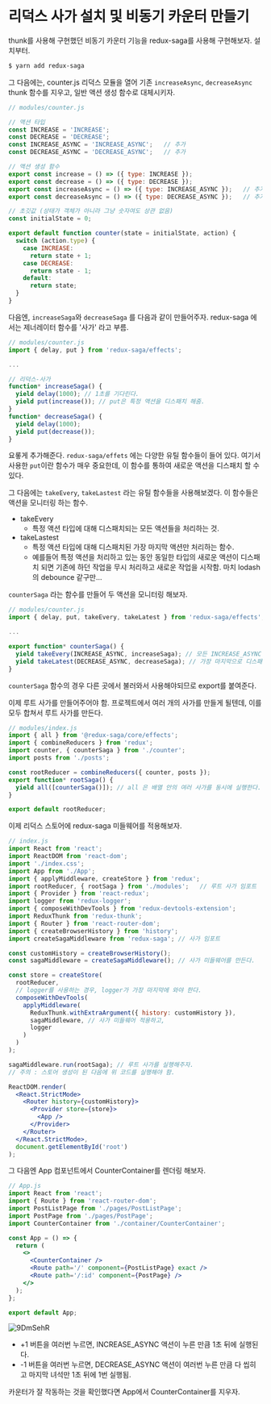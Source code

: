 # 리덕스 사가 설치 및 비동기 카운터 만들기

thunk를 사용해 구현했던 비동기 카운터 기능을 redux-saga를 사용해 구현해보자. 설치부터.

```sh
$ yarn add redux-saga
```

그 다음에는, counter.js 리덕스 모듈을 열어 기존 `increaseAsync`, `decreaseAsync` thunk 함수를 지우고, 일반 액션 생성 함수로 대체시키자.

```jsx
// modules/counter.js

// 액션 타입
const INCREASE = 'INCREASE';
const DECREASE = 'DECREASE';
const INCREASE_ASYNC = 'INCREASE_ASYNC';   // 추가
const DECREASE_ASYNC = 'DECREASE_ASYNC';   // 추가

// 액션 생성 함수
export const increase = () => ({ type: INCREASE });
export const decrease = () => ({ type: DECREASE });
export const increaseAsync = () => ({ type: INCREASE_ASYNC });   // 추가
export const decreaseAsync = () => ({ type: DECREASE_ASYNC });   // 추가

// 초깃값 (상태가 객체가 아니라 그냥 숫자여도 상관 없음)
const initialState = 0;

export default function counter(state = initialState, action) {
  switch (action.type) {
    case INCREASE:
      return state + 1;
    case DECREASE:
      return state - 1;
    default:
      return state;
  }
}
```

다음엔, `increaseSaga`와 `decreaseSaga` 를 다음과 같이 만들어주자. redux-saga 에서는 제너레이터 함수를 '사가' 라고 부름.

```js
// modules/counter.js
import { delay, put } from 'redux-saga/effects';

...

// 리덕스-사가
function* increaseSaga() {
  yield delay(1000); // 1초를 기다린다.
  yield put(increase()); // put은 특정 액션을 디스패치 해줌.
}
function* decreaseSaga() {
  yield delay(1000);
  yield put(decrease());
}
```

요롷게 추가해준다. `redux-saga/effets` 에는 다양한 유틸 함수들이 들어 있다. 여기서 사용한 `put`이란 함수가 매우 중요한데, 이 함수를 통하여 새로운 액션을 디스패치 할 수 있다.

그 다음에는 `takeEvery`, `takeLastest` 라는 유틸 함수들을 사용해보겠다. 이 함수들은 액션을 모니터링 하는 함수.

- takeEvery
  - 특정 액션 타입에 대해 디스패치되는 모든 액션들을 처리하는 것.
- takeLastest
  - 특정 액션 타입에 대해 디스패치된 가장 마지막 액션만 처리하는 함수.
  - 예를들어 특정 액션을 처리하고 있는 동안 동일한 타입의 새로운 액션이 디스패치 되면 기존에 하던 작업을 무시 처리하고 새로운 작업을 시작함. 마치 lodash의 debounce 같구만…

`counterSaga` 라는 함수를 만들어 두 액션을 모니터링 해보자.

```js
// modules/counter.js
import { delay, put, takeEvery, takeLatest } from 'redux-saga/effects';

...

export function* counterSaga() {
  yield takeEvery(INCREASE_ASYNC, increaseSaga); // 모든 INCREASE_ASYNC 액션을 처리
  yield takeLatest(DECREASE_ASYNC, decreaseSaga); // 가장 마지막으로 디스패치 된 DECREASE_ASYNC 액션만을 처리
}
```

`counterSaga` 함수의 경우 다른 곳에서 불러와서 사용해야되므로 export를 붙여준다.

이제 루트 사가를 만들어주어야 함. 프로젝트에서 여러 개의 사가를 만들게 될텐데, 이를 모두 합쳐서 루트 사가를 만든다.

```js
// modules/index.js
import { all } from '@redux-saga/core/effects';
import { combineReducers } from 'redux';
import counter, { counterSaga } from './counter';
import posts from './posts';

const rootReducer = combineReducers({ counter, posts });
export function* rootSaga() {
  yield all([counterSaga()]); // all 은 배열 안의 여러 사가를 동시에 실행한다.
}

export default rootReducer;
```

이제 리덕스 스토어에 redux-saga 미들웨어를 적용해보자.

```jsx
// index.js
import React from 'react';
import ReactDOM from 'react-dom';
import './index.css';
import App from './App';
import { applyMiddleware, createStore } from 'redux';
import rootReducer, { rootSaga } from './modules';   // 루트 사가 임포트
import { Provider } from 'react-redux';
import logger from 'redux-logger';
import { composeWithDevTools } from 'redux-devtools-extension';
import ReduxThunk from 'redux-thunk';
import { Router } from 'react-router-dom';
import { createBrowserHistory } from 'history';
import createSagaMiddleware from 'redux-saga'; // 사가 임포트

const customHistory = createBrowserHistory();
const sagaMiddleware = createSagaMiddleware(); // 사가 미들웨어를 만든다.

const store = createStore(
  rootReducer,
  // logger를 사용하는 경우, logger가 가장 마지막에 와야 한다.
  composeWithDevTools(
    applyMiddleware(
      ReduxThunk.withExtraArgument({ history: customHistory }),
      sagaMiddleware, // 사가 미들웨어 적용하고,
      logger
    )
  )
);

sagaMiddleware.run(rootSaga); // 루트 사가를 실행해주자.
// 주의 : 스토어 생성이 된 다음에 위 코드를 실행해야 함.

ReactDOM.render(
  <React.StrictMode>
    <Router history={customHistory}>
      <Provider store={store}>
        <App />
      </Provider>
    </Router>
  </React.StrictMode>,
  document.getElementById('root')
);
```

그 다음엔 App 컴포넌트에서 CounterContainer를 렌더링 해보자.

```jsx
// App.js
import React from 'react';
import { Route } from 'react-router-dom';
import PostListPage from './pages/PostListPage';
import PostPage from './pages/PostPage';
import CounterContainer from './container/CounterContainer';

const App = () => {
  return (
    <>
      <CounterContainer />
      <Route path='/' component={PostListPage} exact />
      <Route path='/:id' component={PostPage} />
    </>
  );
};

export default App;
```

![9DmSehR](https://user-images.githubusercontent.com/59427983/110723743-dc04cd80-8257-11eb-8d3e-b8335f26d3c6.gif)

- +1 버튼을 여러번 누르면, INCREASE_ASYNC 액션이 누른 만큼 1초 뒤에 실행된다.
- -1 버튼을 여러번 누르면, DECREASE_ASYNC 액션이 여러번 누른 만큼 다 씹히고 마지막 녀석만 1초 뒤에 1번 실행됨.

카운터가 잘 작동하는 것을 확인했다면 App에서 CounterContainer를 지우자.
